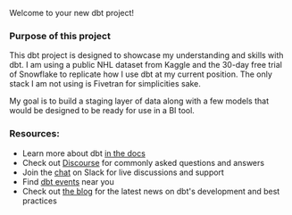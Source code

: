 Welcome to your new dbt project!

### Purpose of this project

This dbt project is designed to showcase my understanding and skills with dbt. I am using a public NHL dataset from Kaggle and the 30-day free trial of Snowflake to replicate how I use dbt at my current position. The only stack I am not using is Fivetran for simplicities sake. 

My goal is to build a staging layer of data along with a few models that would be designed to be ready for use in a BI tool. 



### Resources:
- Learn more about dbt [in the docs](https://docs.getdbt.com/docs/introduction)
- Check out [Discourse](https://discourse.getdbt.com/) for commonly asked questions and answers
- Join the [chat](https://community.getdbt.com/) on Slack for live discussions and support
- Find [dbt events](https://events.getdbt.com) near you
- Check out [the blog](https://blog.getdbt.com/) for the latest news on dbt's development and best practices
